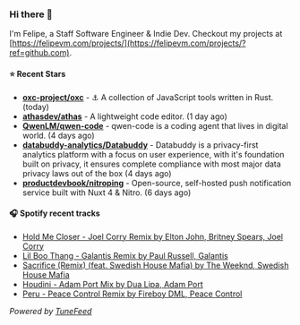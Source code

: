 ### Hi there 👋

I'm Felipe, a Staff Software Engineer & Indie Dev. Checkout my projects at [https://felipevm.com/projects/](https://felipevm.com/projects/?ref=github.com).

#### ⭐ Recent Stars
- **[oxc-project/oxc](https://github.com/oxc-project/oxc)** - ⚓ A collection of JavaScript tools written in Rust. (today)
- **[athasdev/athas](https://github.com/athasdev/athas)** - A lightweight code editor. (1 day ago)
- **[QwenLM/qwen-code](https://github.com/QwenLM/qwen-code)** - qwen-code is a coding agent that lives in digital world. (4 days ago)
- **[databuddy-analytics/Databuddy](https://github.com/databuddy-analytics/Databuddy)** - Databuddy is a privacy-first analytics platform with a focus on user experience, with it&#39;s foundation built on privacy, it ensures complete compliance with most major data privacy laws out of the box (4 days ago)
- **[productdevbook/nitroping](https://github.com/productdevbook/nitroping)** - Open-source, self-hosted push notification service built with Nuxt 4 &amp; Nitro. (6 days ago)

#### 🎧 Spotify recent tracks
- [Hold Me Closer - Joel Corry Remix by Elton John, Britney Spears, Joel Corry](https://open.spotify.com/track/5KbhvaeqKIB2bZcJMyfezl)
- [Lil Boo Thang - Galantis Remix by Paul Russell, Galantis](https://open.spotify.com/track/1xrPJv9PnTyU0C6V6MgtG0)
- [Sacrifice (Remix) (feat. Swedish House Mafia) by The Weeknd, Swedish House Mafia](https://open.spotify.com/track/4c4qqhFrvOgddweMQS0ptG)
- [Houdini - Adam Port Mix by Dua Lipa, Adam Port](https://open.spotify.com/track/5vVND8Mey78LZaljL8Nmpd)
- [Peru - Peace Control Remix by Fireboy DML, Peace Control](https://open.spotify.com/track/4ae7kOsYM7CQqljNqMQ4lN)

_Powered by [TuneFeed](https://tunefeed.app?ref=github.com)_
